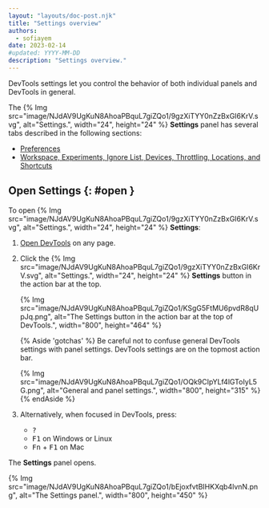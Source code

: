 ```yaml
---
layout: "layouts/doc-post.njk"
title: "Settings overview"
authors:
  - sofiayem
date: 2023-02-14
#updated: YYYY-MM-DD
description: "Settings overview."
---
```


DevTools settings let you control the behavior of both individual panels and DevTools in general.

The {% Img src="image/NJdAV9UgKuN8AhoaPBquL7giZQo1/9gzXiTYY0nZzBxGI6KrV.svg", alt="Settings.", width="24", height="24" %} **Settings** panel has several tabs described in the following sections:

- [Preferences](/docs/devtools/settings/preferences/)
- [Workspace, Experiments, Ignore List, Devices, Throttling, Locations, and Shortcuts](/docs/devtools/settings/other/)

## Open Settings {: #open }

To open {% Img src="image/NJdAV9UgKuN8AhoaPBquL7giZQo1/9gzXiTYY0nZzBxGI6KrV.svg", alt="Settings.", width="24", height="24" %} **Settings**:

1. [Open DevTools](/docs/devtools/open/) on any page.
1. Click the {% Img src="image/NJdAV9UgKuN8AhoaPBquL7giZQo1/9gzXiTYY0nZzBxGI6KrV.svg", alt="Settings.", width="24", height="24" %} **Settings** button in the action bar at the top.

   {% Img src="image/NJdAV9UgKuN8AhoaPBquL7giZQo1/KSgG5FtMU6pvdR8qUpJq.png", alt="The Settings button in the action bar at the top of DevTools.", width="800", height="464" %}

   {% Aside 'gotchas' %}
   Be careful not to confuse general DevTools settings with panel settings. DevTools settings are on the topmost action bar.

   {% Img src="image/NJdAV9UgKuN8AhoaPBquL7giZQo1/OQk9CIpYLf4lGToIyL5G.png", alt="General and panel settings.", width="800", height="315" %}
   {% endAside %}

1. Alternatively, when focused in DevTools, press:

   - <kbd>?</kbd>
   - <kbd>F1</kbd> on Windows or Linux
   - <kbd>Fn</kbd> + <kbd>F1</kbd> on Mac

The **Settings** panel opens.

{% Img src="image/NJdAV9UgKuN8AhoaPBquL7giZQo1/bEjoxfvtBIHKXqb4lvnN.png", alt="The Settings panel.", width="800", height="450" %}
